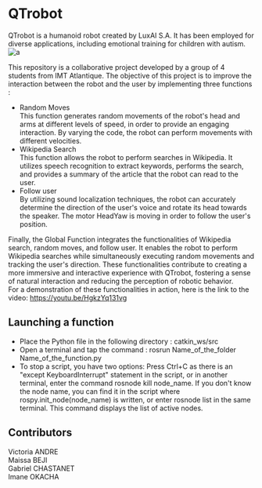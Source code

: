 # QTrobot
QTrobot is a humanoid robot created by LuxAI S.A. It has been employed for diverse applications, including emotional training for children with autism.  
![a]([https://imgur.com/9sc6CwK])  


This repository is a collaborative project developed by a group of 4 students from IMT Atlantique. The objective of this project is to improve the interaction between the robot and the user by implementing three functions :   
* Random Moves  
This function generates random movements of the robot's head and arms at different levels of speed, in order to provide an engaging interaction. By varying the code, the robot can perform movements with different velocities.
* Wikipedia Search  
This function allows the robot to perform searches in Wikipedia. It utilizes speech recognition to extract keywords, performs the search, and provides a summary of the article that the robot can read to the user. 
* Follow user  
By utilizing sound localization techniques, the robot can accurately determine the direction of the user's voice and rotate its head towards the speaker. The motor HeadYaw is moving in order to follow the user's position.

Finally, the Global Function integrates the functionalities of Wikipedia search, random moves, and follow user. It enables the robot to perform Wikipedia searches while simultaneously executing random movements and tracking the user's direction. 
These functionalities contribute to creating a more immersive and interactive experience with QTrobot, fostering a sense of natural interaction and reducing the perception of robotic behavior.  
For a demonstration of these functionalities in action, here is the link to the video: https://youtu.be/HgkzYq131vg

## Launching a function
* Place the Python file in the following directory : catkin_ws/src  
* Open a terminal and tap the command : rosrun Name_of_the_folder Name_of_the_function.py 
* To stop a script, you have two options:
Press Ctrl+C as there is an "except KeyboardInterrupt" statement in the script, or in another terminal, enter the command rosnode kill node_name.
If you don't know the node name, you can find it in the script where rospy.init_node(node_name) is written, or enter rosnode list in the same terminal. This command displays the list of active nodes.
## Contributors
Victoria ANDRE  
Maissa BEJI  
Gabriel CHASTANET  
Imane OKACHA 
